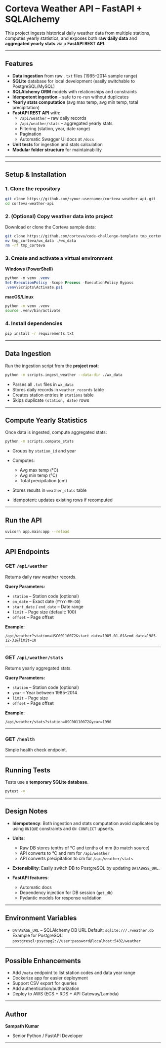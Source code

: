 
#  Corteva Weather API – FastAPI + SQLAlchemy

This project ingests historical daily weather data from multiple stations, computes yearly statistics, and exposes both **raw daily data** and **aggregated yearly stats** via a **FastAPI REST API**.

---

##  Features

- **Data ingestion** from raw `.txt` files (1985–2014 sample range)
- **SQLite** database for local development (easily switchable to PostgreSQL/MySQL)
- **SQLAlchemy ORM** models with relationships and constraints
- **Idempotent ingestion** – safe to re-run without duplicates
- **Yearly stats computation** (avg max temp, avg min temp, total precipitation)
- **FastAPI REST API** with:
  - `/api/weather` – raw daily records
  - `/api/weather/stats` – aggregated yearly stats
  - Filtering (station, year, date range)
  - Pagination
  - Automatic Swagger UI docs at `/docs`
- **Unit tests** for ingestion and stats calculation
- **Modular folder structure** for maintainability

---



---

##  Setup & Installation

### 1. Clone the repository
```bash
git clone https://github.com/<your-username>/corteva-weather-api.git
cd corteva-weather-api
````

### 2. (Optional) Copy weather data into project

Download or clone the Corteva sample data:

```bash
git clone https://github.com/corteva/code-challenge-template tmp_corteva
mv tmp_corteva/wx_data ./wx_data
rm -rf tmp_corteva
```

### 3. Create and activate a virtual environment

**Windows (PowerShell)**

```powershell
python -m venv .venv
Set-ExecutionPolicy -Scope Process -ExecutionPolicy Bypass
.venv\Scripts\Activate.ps1
```

**macOS/Linux**

```bash
python -m venv .venv
source .venv/bin/activate
```

### 4. Install dependencies

```bash
pip install -r requirements.txt
```

---

##  Data Ingestion

Run the ingestion script from the **project root**:

```bash
python -m scripts.ingest_weather --data-dir ./wx_data
```

* Parses all `.txt` files in `wx_data`
* Stores daily records in `weather_records` table
* Creates station entries in `stations` table
* Skips duplicate `(station, date)` rows

---

##  Compute Yearly Statistics

Once data is ingested, compute aggregated stats:

```bash
python -m scripts.compute_stats
```

* Groups by `station_id` and year
* Computes:

  * Avg max temp (°C)
  * Avg min temp (°C)
  * Total precipitation (cm)
* Stores results in `weather_stats` table
* Idempotent: updates existing rows if recomputed

---

##  Run the API

```bash
uvicorn app.main:app --reload
```

---

## API Endpoints

### **GET** `/api/weather`

Returns daily raw weather records.

**Query Parameters:**

* `station` – Station code (optional)
* `on_date` – Exact date (`YYYY-MM-DD`)
* `start_date` / `end_date` – Date range
* `limit` – Page size (default: 100)
* `offset` – Page offset

**Example:**

```
/api/weather?station=USC00110072&start_date=1985-01-01&end_date=1985-12-31&limit=10
```

---

### **GET** `/api/weather/stats`

Returns yearly aggregated stats.

**Query Parameters:**

* `station` – Station code (optional)
* `year` – Year between 1985–2014
* `limit` – Page size
* `offset` – Page offset

**Example:**

```
/api/weather/stats?station=USC00110072&year=1990
```

---

### **GET** `/health`

Simple health check endpoint.

---

## Running Tests

Tests use a **temporary SQLite database**.

```bash
pytest -v
```

---

## Design Notes

* **Idempotency**: Both ingestion and stats computation avoid duplicates by using `UNIQUE` constraints and `ON CONFLICT` upserts.
* **Units**:

  * Raw DB stores tenths of °C and tenths of mm (to match source)
  * API converts to °C and mm for `/api/weather`
  * API converts precipitation to cm for `/api/weather/stats`
* **Extensibility**: Easily switch DB to PostgreSQL by updating `DATABASE_URL`.
* **FastAPI features**:

  * Automatic docs
  * Dependency injection for DB session (`get_db`)
  * Pydantic models for response validation

---

## Environment Variables

* `DATABASE_URL` – SQLAlchemy DB URL
  Default: `sqlite:///./weather.db`
  Example for PostgreSQL:
  `postgresql+psycopg2://user:password@localhost:5432/weather`

---

## Possible Enhancements

* Add `/meta` endpoint to list station codes and data year range
* Dockerize app for easier deployment
* Support CSV export for queries
* Add authentication/authorization
* Deploy to AWS (ECS + RDS + API Gateway/Lambda)

---

## Author

**Sampath Kumar**
* Senior Python / FastAPI Developer

---


```
